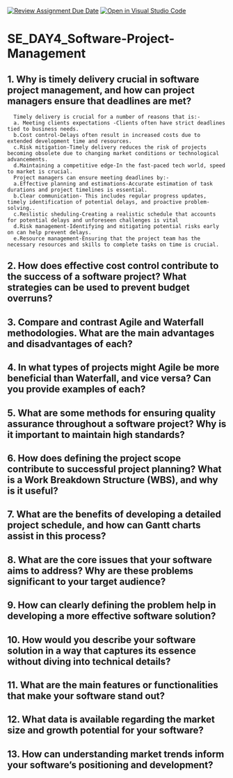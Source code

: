 [![Review Assignment Due Date](https://classroom.github.com/assets/deadline-readme-button-22041afd0340ce965d47ae6ef1cefeee28c7c493a6346c4f15d667ab976d596c.svg)](https://classroom.github.com/a/9pw6JKcu)
[![Open in Visual Studio Code](https://classroom.github.com/assets/open-in-vscode-2e0aaae1b6195c2367325f4f02e2d04e9abb55f0b24a779b69b11b9e10269abc.svg)](https://classroom.github.com/online_ide?assignment_repo_id=18495222&assignment_repo_type=AssignmentRepo)
# SE_DAY4_Software-Project-Management
## 1. Why is timely delivery crucial in software project management, and how can project managers ensure that deadlines are met?
      Timely delivery is crucial for a number of reasons that is:-
      a. Meeting clients expectations -Clients often have strict deadlines tied to business needs.
      b.Cost control-Delays often result in increased costs due to extended development time and resources.
      c.Risk mitigation-Timely delivery reduces the risk of projects becoming obsolete due to changing market conditions or technological advancements.
      d.Maintaining a competitive edge-In the fast-paced tech world, speed to market is crucial.
      Project managers can ensure meeting deadlines by:-
      a.Effective planning and estimations-Accurate estimation of task durations and project timelines is essential.
      b.Clear communication- This includes regular progress updates, timely identification of potential delays, and proactive problem-solving..
      c.Reslistic sheduling-Creating a realistic schedule that accounts for potential delays and unforeseen challenges is vital
      d.Risk management-Identifying and mitigating potential risks early on can help prevent delays.
      e.Resource management-Ensuring that the project team has the necessary resources and skills to complete tasks on time is crucial.

## 2. How does effective cost control contribute to the success of a software project? What strategies can be used to prevent budget overruns?
       
## 3. Compare and contrast Agile and Waterfall methodologies. What are the main advantages and disadvantages of each?
## 4. In what types of projects might Agile be more beneficial than Waterfall, and vice versa? Can you provide examples of each?
## 5. What are some methods for ensuring quality assurance throughout a software project? Why is it important to maintain high standards?
## 6. How does defining the project scope contribute to successful project planning? What is a Work Breakdown Structure (WBS), and why is it useful?
## 7. What are the benefits of developing a detailed project schedule, and how can Gantt charts assist in this process?
## 8. What are the core issues that your software aims to address? Why are these problems significant to your target audience?
## 9. How can clearly defining the problem help in developing a more effective software solution?
## 10. How would you describe your software solution in a way that captures its essence without diving into technical details?
## 11. What are the main features or functionalities that make your software stand out?
## 12. What data is available regarding the market size and growth potential for your software?
## 13. How can understanding market trends inform your software’s positioning and development?
